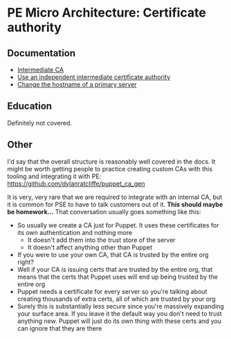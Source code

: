 # PE Micro Architecture: Certificate authority

## Documentation

- [Intermediate CA](https://puppet.com/docs/puppet/latest/server/intermediate_ca.html)
- [Use an independent intermediate certificate authority](https://puppet.com/docs/pe/latest/use_an_independent_intermediate_ca.html)
- [Change the hostname of a primary server](https://puppet.com/docs/pe/2021.2/change_hostname_primary.html)

## Education

Definitely not covered.

## Other

I'd say that the overall structure is reasonably well covered in the docs.
It might be worth getting people to practice creating custom CAs with this tooling and integrating it with PE: https://github.com/dylanratcliffe/puppet_ca_gen

It is very, very rare that we are required to integrate with an internal CA, but it is common for PSE to have to talk customers out of it.
**This should maybe be homework...**
That conversation usually goes something like this:

* So usually we create a CA just for Puppet. It uses these certificates for its own authentication and nothing more
  * It doesn't add them into the trust store of the server
  * It doesn't affect anything other than Puppet
* If you were to use your own CA, that CA is trusted by the entire org right?
* Well if your CA is issuing certs that are trusted by the entire org, that means that the certs that Puppet uses will end up being trusted by the entire org
* Puppet needs a certificate for every server so you're talking about creating thousands of extra certs, all of which are trusted by your org
* Surely this is substantially less secure since you're massively expanding your surface area. If you leave it the default way you don't need to trust anything new. Puppet will just do its own thing with these certs and you can ignore that they are there
